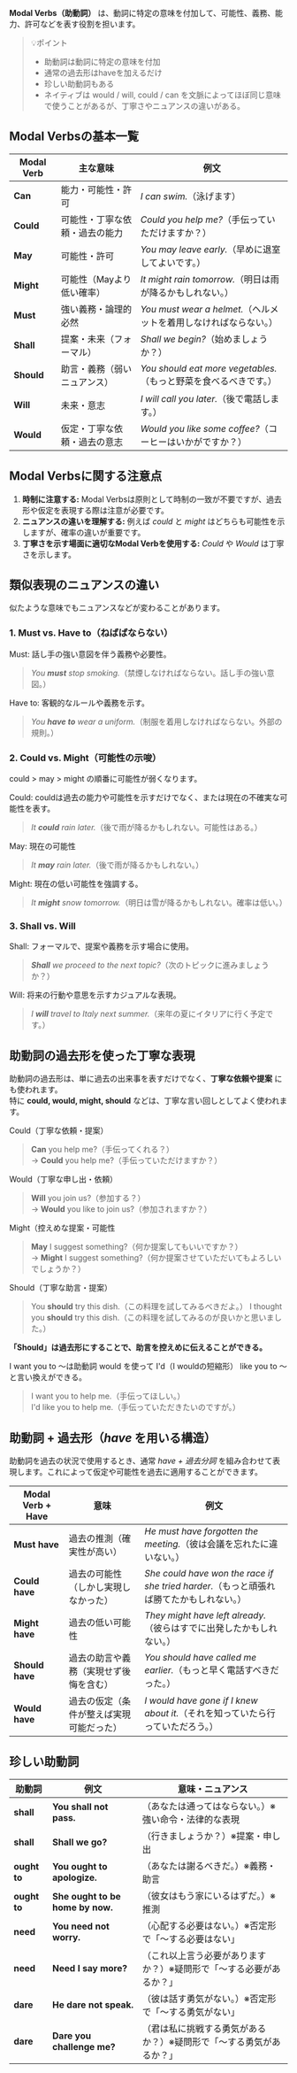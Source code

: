 **Modal Verbs（助動詞）** は、動詞に特定の意味を付加して、可能性、義務、能力、許可などを表す役割を担います。

> 💡ポイント  
> - 助動詞は動詞に特定の意味を付加
> - 通常の過去形はhaveを加えるだけ
> - 珍しい助動詞もある
> - ネイティブは would / will, could / can を文脈によってほぼ同じ意味で使うことがあるが、丁寧さやニュアンスの違いがある。

## Modal Verbsの基本一覧

| Modal Verb | 主な意味                   | 例文                                                          |
| ----- | --- | --- |
| **Can**        | 能力・可能性・許可             | *I can swim.*（泳げます）                                         |
| **Could**      | 可能性・丁寧な依頼・過去の能力 | *Could you help me?*（手伝っていただけますか？）                  |
| **May**        | 可能性・許可                   | *You may leave early.*（早めに退室してよいです。）                |
| **Might**      | 可能性（Mayより低い確率）      | *It might rain tomorrow.*（明日は雨が降るかもしれない。）         |
| **Must**       | 強い義務・論理的必然           | *You must wear a helmet.*（ヘルメットを着用しなければならない。） |
| **Shall**      | 提案・未来（フォーマル）       | *Shall we begin?*（始めましょうか？）                             |
| **Should**     | 助言・義務（弱いニュアンス）   | *You should eat more vegetables.*（もっと野菜を食べるべきです。） |
| **Will**       | 未来・意志                     | *I will call you later.*（後で電話します。）                      |
| **Would**      | 仮定・丁寧な依頼・過去の意志   | *Would you like some coffee?*（コーヒーはいかがですか？）         |

## Modal Verbsに関する注意点

1. **時制に注意する:** Modal Verbsは原則として時制の一致が不要ですが、過去形や仮定を表現する際は注意が必要です。  
2. **ニュアンスの違いを理解する:** 例えば *could* と *might* はどちらも可能性を示しますが、確率の違いが重要です。  
3. **丁寧さを示す場面に適切なModal Verbを使用する:** *Could* や *Would* は丁寧さを示します。

## 類似表現のニュアンスの違い
似たような意味でもニュアンスなどが変わることがあります。

### 1. Must vs. Have to（ねばばならない）
Must: 話し手の強い意図を伴う義務や必要性。  
> *You **must** stop smoking.*（禁煙しなければならない。話し手の強い意図。）  

Have to: 客観的なルールや義務を示す。  
> *You **have to** wear a uniform.*（制服を着用しなければならない。外部の規則。）

### 2. Could vs. Might（可能性の示唆）
could > may > might の順番に可能性が弱くなります。

Could: couldは過去の能力や可能性を示すだけでなく、または現在の不確実な可能性を表す。  
> *It **could** rain later.*（後で雨が降るかもしれない。可能性はある。）  

May: 現在の可能性
> *It **may** rain later.*（後で雨が降るかもしれない。）  

Might: 現在の低い可能性を強調する。  
> *It **might** snow tomorrow.*（明日は雪が降るかもしれない。確率は低い。）

### 3. Shall vs. Will  
Shall: フォーマルで、提案や義務を示す場合に使用。  
> ***Shall** we proceed to the next topic?*（次のトピックに進みましょうか？）  

Will: 将来の行動や意思を示すカジュアルな表現。  
> *I **will** travel to Italy next summer.*（来年の夏にイタリアに行く予定です。）

## 助動詞の過去形を使った丁寧な表現
助動詞の過去形は、単に過去の出来事を表すだけでなく、**丁寧な依頼や提案** にも使われます。  
特に **could, would, might, should** などは、丁寧な言い回しとしてよく使われます。

 Could（丁寧な依頼・提案）
> **Can** you help me?（手伝ってくれる？）  
> → **Could** you help me?（手伝っていただけますか？）  

Would（丁寧な申し出・依頼）
> **Will** you join us?（参加する？）  
> → **Would** you like to join us?（参加されますか？）  

Might（控えめな提案・可能性
> **May** I suggest something?（何か提案してもいいですか？）  
> → **Might** I suggest something?（何か提案させていただいてもよろしいでしょうか？）

Should（丁寧な助言・提案）
> You **should** try this dish.（この料理を試してみるべきだよ。） 
> I thought you **should** try this dish.（この料理を試してみるのが良いかと思いました。）  

**「Should」は過去形にすることで、助言を控えめに伝えることができる。**

I want you to ～は助動詞 would を使って I'd（I wouldの短縮形） like you to ～と言い換えができる。  
> I want you to help me.（手伝ってほしい。）  
> I'd like you to help me.（手伝っていただきたいのですが。）

## 助動詞 + 過去形（*have* を用いる構造）

助動詞を過去の状況で使用するとき、通常 *have + 過去分詞* を組み合わせて表現します。これによって仮定や可能性を過去に適用することができます。

| Modal Verb + Have | 意味                                 | 例文                                             |
| ----- | --- | --- |
| **Must have**         | 過去の推測（確実性が高い）               | *He must have forgotten the meeting.*（彼は会議を忘れたに違いない。）                    |
| **Could have**        | 過去の可能性（しかし実現しなかった）     | *She could have won the race if she tried harder.*（もっと頑張れば勝てたかもしれない。） |
| **Might have**        | 過去の低い可能性                         | *They might have left already.*（彼らはすでに出発したかもしれない。）                    |
| **Should have**       | 過去の助言や義務（実現せず後悔を含む）   | *You should have called me earlier.*（もっと早く電話すべきだった。）                     |
| **Would have**        | 過去の仮定（条件が整えば実現可能だった） | *I would have gone if I knew about it.*（それを知っていたら行っていただろう。）          |

## 珍しい助動詞

| 助動詞       | 例文                             | 意味・ニュアンス                                                    |
| ------------ | -------------------------------- | ------------------------------------------------------------------- |
| **shall**    | **You shall not pass.**          | （あなたは通ってはならない。）※強い命令・法律的な表現               |
| **shall**    | **Shall we go?**                 | （行きましょうか？）※提案・申し出                                   |
| **ought to** | **You ought to apologize.**      | （あなたは謝るべきだ。）※義務・助言                                 |
| **ought to** | **She ought to be home by now.** | （彼女はもう家にいるはずだ。）※推測                                 |
| **need**     | **You need not worry.**          | （心配する必要はない。）※否定形で「～する必要はない」               |
| **need**     | **Need I say more?**             | （これ以上言う必要がありますか？）※疑問形で「～する必要があるか？」 |
| **dare**     | **He dare not speak.**           | （彼は話す勇気がない。）※否定形で「～する勇気がない」               |
| **dare**     | **Dare you challenge me?**       | （君は私に挑戦する勇気があるか？）※疑問形で「～する勇気があるか？」 |
